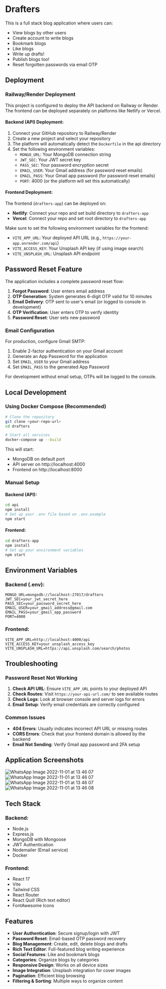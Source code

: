 # Drafters

This is a full stack blog application where users can:

-  View blogs by other users
-  Create account to write blogs
-  Bookmark blogs
-  Like blogs
-  Write up drafts!
-  Publish blogs too!
-  Reset forgotten passwords via email OTP

## Deployment

### Railway/Render Deployment

This project is configured to deploy the API backend on Railway or Render. The frontend can be deployed separately on platforms like Netlify or Vercel.

#### Backend (API) Deployment:

1. Connect your GitHub repository to Railway/Render
2. Create a new project and select your repository
3. The platform will automatically detect the `Dockerfile` in the api directory
4. Set the following environment variables:
   - `MONGO_URL`: Your MongoDB connection string
   - `JWT_SEC`: Your JWT secret key
   - `PASS_SEC`: Your password encryption secret
   - `EMAIL_USER`: Your Gmail address (for password reset emails)
   - `EMAIL_PASS`: Your Gmail app password (for password reset emails)
   - `PORT`: 4000 (or the platform will set this automatically)

#### Frontend Deployment:

The frontend (`drafters-app`) can be deployed on:
- **Netlify**: Connect your repo and set build directory to `drafters-app`
- **Vercel**: Connect your repo and set root directory to `drafters-app`

Make sure to set the following environment variables for the frontend:
- `VITE_APP_URL`: Your deployed API URL (e.g., `https://your-app.onrender.com/api`)
- `VITE_ACCESS_KEY`: Your Unsplash API key (if using image search)
- `VITE_UNSPLASH_URL`: Unsplash API endpoint

## Password Reset Feature

The application includes a complete password reset flow:

1. **Forgot Password**: User enters email address
2. **OTP Generation**: System generates 6-digit OTP valid for 10 minutes
3. **Email Delivery**: OTP sent to user's email (or logged to console in development)
4. **OTP Verification**: User enters OTP to verify identity
5. **Password Reset**: User sets new password

### Email Configuration

For production, configure Gmail SMTP:
1. Enable 2-factor authentication on your Gmail account
2. Generate an App Password for the application
3. Set `EMAIL_USER` to your Gmail address
4. Set `EMAIL_PASS` to the generated App Password

For development without email setup, OTPs will be logged to the console.

## Local Development

### Using Docker Compose (Recommended)

```bash
# Clone the repository
git clone <your-repo-url>
cd drafters

# Start all services
docker-compose up --build
```

This will start:
- MongoDB on default port
- API server on http://localhost:4000
- Frontend on http://localhost:8000

### Manual Setup

#### Backend (API):
```bash
cd api
npm install
# Set up your .env file based on .env.example
npm start
```

#### Frontend:
```bash
cd drafters-app
npm install
# Set up your environment variables
npm start
```

## Environment Variables

### Backend (.env):
```
MONGO_URL=mongodb://localhost:27017/drafters
JWT_SEC=your_jwt_secret_here
PASS_SEC=your_password_secret_here
EMAIL_USER=your_gmail_address@gmail.com
EMAIL_PASS=your_gmail_app_password
PORT=4000
```

### Frontend:
```
VITE_APP_URL=http://localhost:4000/api
VITE_ACCESS_KEY=your_unsplash_access_key
VITE_UNSPLASH_URL=https://api.unsplash.com/search/photos
```

## Troubleshooting

### Password Reset Not Working

1. **Check API URL**: Ensure `VITE_APP_URL` points to your deployed API
2. **Check Routes**: Visit `https://your-api-url.com/` to see available routes
3. **Check Logs**: Look at browser console and server logs for errors
4. **Email Setup**: Verify email credentials are correctly configured

### Common Issues

- **404 Errors**: Usually indicates incorrect API URL or missing routes
- **CORS Errors**: Check that your frontend domain is allowed by the backend
- **Email Not Sending**: Verify Gmail app password and 2FA setup

## Application Screenshots

![WhatsApp Image 2022-11-01 at 13 46 07](https://user-images.githubusercontent.com/67912316/200133054-e5863f45-0dd9-45b5-ae59-48bf12afe058.jpg)
![WhatsApp Image 2022-11-01 at 13 46 07](https://user-images.githubusercontent.com/67912316/200133060-a966e7a6-eaae-4791-8ae3-e246fc432e3c.jpg)
![WhatsApp Image 2022-11-01 at 13 46 07](https://user-images.githubusercontent.com/67912316/200133061-94bce9de-89bb-4a20-9d11-bb694d1897c7.jpg)
![WhatsApp Image 2022-11-01 at 13 46 08](https://user-images.githubusercontent.com/67912316/200133065-5dcaf444-c0d9-4175-8ef2-2f620ae266ba.jpg)

## Tech Stack

### Backend:
- Node.js
- Express.js
- MongoDB with Mongoose
- JWT Authentication
- Nodemailer (Email service)
- Docker

### Frontend:
- React 17
- Vite
- Tailwind CSS
- React Router
- React Quill (Rich text editor)
- FontAwesome Icons

## Features

- **User Authentication**: Secure signup/login with JWT
- **Password Reset**: Email-based OTP password recovery
- **Blog Management**: Create, edit, delete blogs and drafts
- **Rich Text Editor**: Full-featured blog writing experience
- **Social Features**: Like and bookmark blogs
- **Categories**: Organize blogs by categories
- **Responsive Design**: Works on all device sizes
- **Image Integration**: Unsplash integration for cover images
- **Pagination**: Efficient blog browsing
- **Filtering & Sorting**: Multiple ways to organize content